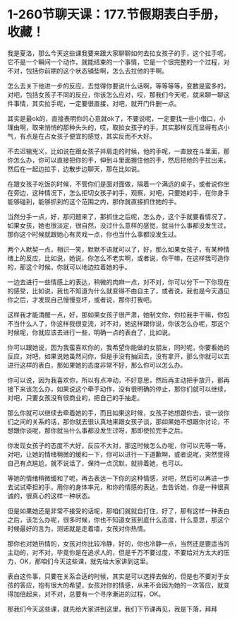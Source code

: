 # 1-260节聊天课：177.节假期表白手册，收藏！

我是夏洛，那么今天这些课我要来跟大家聊聊如何去拉女孩子的手，这个拉手呢，它不是一个瞬间一个动作，就能结束的一个事情，它是一个很完整的一个过程，对不对，包括你前期的这个状态铺垫啊，怎么去拉他的手啊。

怎么去关下他进一步的反应，去觉得你要说什么话啊，等等等等，变数是蛮多的，对吧，包括女孩子不同的反应，你该怎么应对，哎，那我们今天呢，就来聊一聊这件事情，其实拉手呢，一定要很直接，对吧，就开门件删一点。

其实是最ok的，直接表明你的心意就ok了，不要说呢，一定要找一些小借口，小理由啊，取来悄悄的那种头头的，哎，取拉女孩子的手，其实那样反而显得有点小气，有点是在占女孩子便宜的感觉，其实反而不大好。

不去迟输兇义，比如说在跟女孩子并肩走的时候，他的手呢，一直放在斗里面，那你怎么办，你可以直接把你的手，伸到斗里面握住他的手，然后把他的手拉出来，然后在一起边拉手，边散步边聊天，那在比如说。

在跟女孩子吃饭的时候，不管你们是面对面做，隔着一个满远的桌子，或者说你坐在旁边，这种情况下，怎么拒切女孩子的手，观察，对吧，只要她的手，在你身手能够碰到，能够抓到的这个范围之内，那你就直接抓住她的手。

当然分手一点，好，那问题来了，那抓住之后呢，怎么办，这个手就要看情况了，如果女孩，她也很淡定，很自然，没过什么意样的感觉，就当什么事都没发生过，那你这个时候就跟她心有灵戏一点，你也当什么事都没发生过。

两个人默契一点，相识一笑，默默不语就可以了，好，那么如果女孩子，有某种情绪上的反应，比如说，她说，你怎么不老实啊，或者说，你干嘛，在这样我可造你的，那这个时候，你就可以地边拉着她的手。

一边去进行一些情感上的表达，稍微的肉麻一点，对不对，你可以分下一下你现在的感受，比如说，我也不知道为什么就变得不由自主了，或者说，我也是今天遇见你之后，才发现自己慢慢变坏，或者说，那你打我吧。

这样我才能清醒一点，好，那如果女孩子很严肃，她制文你，你拉我手干嘛，你包不当什么人了，你这样我很变流，对不对，她这样跟你说，你该怎么办呢，那这个时候呢，你就应该去进行一些，明确一点的表白了，比如说。

你可以跟她说，因为我蛮喜欢你的，我希望你能做的女朋友，同时呢，你要看她的反应，对吧，如果说她虽然问你，但是手没有抽回去，没有拿开，那么你就可以去进行这样的表白，那如果她的态度非常不好，那么你可以怎么办。

你可以说，因为我喜欢你，所以有点冲动，不好意思，然后再主动把手放开，那再接下来该怎么办，如果说这个牵手动作，没有很明确的停止，那你们就可以继续，对吧，只要女孩没有很商业的，把自己的手抽走。

那么你就可以继续去牵着她的手，而且如果这时候，女孩子她想跟你去，谈一谈你们之间的关系的话，那你就去很认真地来跟女孩子谈，那如果她不想跟你讨论，不想跟你谈呢，那你就当什么事都没发生过呀，那即使拉完手之后。

你发现女孩子的态度不大好，反应不大对，那这时候怎么办呢，你可以先等一等，对吧，让她的情绪稍微的缓和一下，你可以进行一下道歉啊，或者说呢，突然觉得自己有点尴尬，就不说话了，保持一点沉默，就排着她，也可以。

等她的情绪稍微缓和了呢，再去表达一下你的这种情感，对吧，然后可以再进一步去试试牵担的手，用你的身体率元，和你的情感的表达，去告诉她，你是一种很真诚的，很真心的这样一种状态。

但是如果她还是非常不接受的话呢，那咱们就就自打住，好了，那有这样一种表白之后，该怎么办呢，很多时候，你也不知道女孩到底什么态度，什么意思，那这个时候最好的言为，测诺就是走着墙，女孩对你热情。

那你也对她热情的，女孩对你比较冷静，好的，你也冷静一点，当然还是要适当的主动的，对不对，毕竟你是在追求人的，但是千万不要过度，不要给对方太大的压力，OK，那咱们今天这些课，就先给大家讲到这里。

表白这件事，只要在关系合适的时候，其实是可以选择去做的，但是也不要对于女孩的答应，抱有很大的希望，女孩对你的情感，从来不会因为她的一次答应，就变得加倍起来，对不对，总要有一个寻序漸进的过程，OK。

那我们今天这些课，就先给大家讲到这里，我们下节课再见，我是下落，拜拜